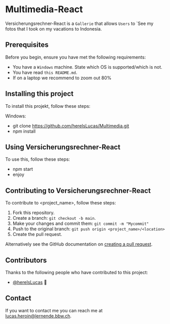 # Multimedia-React




Versicherungsrechner-React is a `Gallerie` that allows `Users` to `See my fotos that I took on my vacations to Indonesia.

## Prerequisites

Before you begin, ensure you have met the following requirements:
* You have a `Windows` machine. State which OS is supported/which is not.
* You have read `this README.md`.
* If on a laptop we recommend to zoom out 80%

## Installing this project

To install this projekt, follow these steps:

Windows:

* git clone https://github.com/hereIsLucas/Multimedia.git
* npm install
  
## Using Versicherungsrechner-React

To use this, follow these steps:


* npm start
* enjoy


## Contributing to Versicherungsrechner-React

To contribute to <project_name>, follow these steps:

1. Fork this repository.
2. Create a branch: `git checkout -b main`.
3. Make your changes and commit them: `git commit -m "Mycommit"`
4. Push to the original branch: `git push origin <project_name>/<location>`
5. Create the pull request.

Alternatively see the GitHub documentation on [creating a pull request](https://help.github.com/en/github/collaborating-with-issues-and-pull-requests/creating-a-pull-request).

## Contributors

Thanks to the following people who have contributed to this project:

* [@hereIsLucas](https://github.com/hereIsLucas) 📖



## Contact

If you want to contact me you can reach me at <lucas.heroin@lernende.bbw.ch>.
